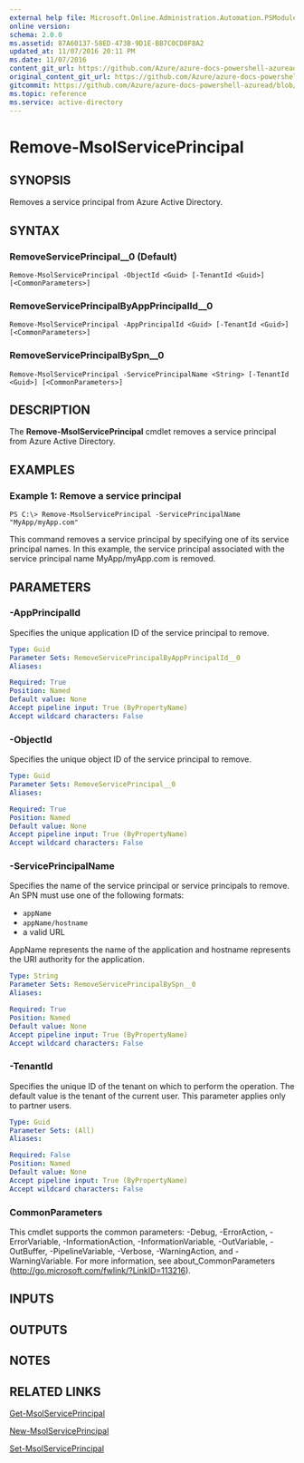 ```yaml
---
external help file: Microsoft.Online.Administration.Automation.PSModule.dll-Help.xml
online version:
schema: 2.0.0
ms.assetid: 87A60137-58ED-473B-9D1E-BB7C0CD8F8A2
updated_at: 11/07/2016 20:11 PM
ms.date: 11/07/2016
content_git_url: https://github.com/Azure/azure-docs-powershell-azuread/blob/VinceSmith-patch-9/Azure%20AD%20Cmdlets/MSOnline/v1/Remove-MsolServicePrincipal.md
original_content_git_url: https://github.com/Azure/azure-docs-powershell-azuread/blob/VinceSmith-patch-9/Azure%20AD%20Cmdlets/MSOnline/v1/Remove-MsolServicePrincipal.md
gitcommit: https://github.com/Azure/azure-docs-powershell-azuread/blob/e45b51fd816f025d32fa17a27b0e7eafee1289da
ms.topic: reference
ms.service: active-directory
---
```


# Remove-MsolServicePrincipal

## SYNOPSIS
Removes a service principal from Azure Active Directory.

## SYNTAX

### RemoveServicePrincipal__0 (Default)
```
Remove-MsolServicePrincipal -ObjectId <Guid> [-TenantId <Guid>] [<CommonParameters>]
```

### RemoveServicePrincipalByAppPrincipalId__0
```
Remove-MsolServicePrincipal -AppPrincipalId <Guid> [-TenantId <Guid>] [<CommonParameters>]
```

### RemoveServicePrincipalBySpn__0
```
Remove-MsolServicePrincipal -ServicePrincipalName <String> [-TenantId <Guid>] [<CommonParameters>]
```

## DESCRIPTION
The **Remove-MsolServicePrincipal** cmdlet removes a service principal from  Azure Active Directory.

## EXAMPLES

### Example 1: Remove a service principal
```
PS C:\> Remove-MsolServicePrincipal -ServicePrincipalName "MyApp/myApp.com"
```

This command removes a service principal by specifying one of its service principal names.
In this example, the service principal associated with the service principal name MyApp/myApp.com is removed.

## PARAMETERS

### -AppPrincipalId
Specifies the unique application ID of the service principal to remove.

```yaml
Type: Guid
Parameter Sets: RemoveServicePrincipalByAppPrincipalId__0
Aliases:

Required: True
Position: Named
Default value: None
Accept pipeline input: True (ByPropertyName)
Accept wildcard characters: False
```

### -ObjectId
Specifies the unique object ID of the service principal to remove.

```yaml
Type: Guid
Parameter Sets: RemoveServicePrincipal__0
Aliases:

Required: True
Position: Named
Default value: None
Accept pipeline input: True (ByPropertyName)
Accept wildcard characters: False
```

### -ServicePrincipalName
Specifies the name of the service principal or service principals to remove.
An SPN must use one of the following formats:

* `appName`
* `appName/hostname`
* a valid URL

AppName represents the name of the application and hostname represents the URI authority for the application.

```yaml
Type: String
Parameter Sets: RemoveServicePrincipalBySpn__0
Aliases:

Required: True
Position: Named
Default value: None
Accept pipeline input: True (ByPropertyName)
Accept wildcard characters: False
```

### -TenantId
Specifies the unique ID of the tenant on which to perform the operation.
The default value is the tenant of the current user.
This parameter applies only to partner users.

```yaml
Type: Guid
Parameter Sets: (All)
Aliases:

Required: False
Position: Named
Default value: None
Accept pipeline input: True (ByPropertyName)
Accept wildcard characters: False
```

### CommonParameters
This cmdlet supports the common parameters: -Debug, -ErrorAction, -ErrorVariable, -InformationAction, -InformationVariable, -OutVariable, -OutBuffer, -PipelineVariable, -Verbose, -WarningAction, and -WarningVariable. For more information, see about_CommonParameters (http://go.microsoft.com/fwlink/?LinkID=113216).

## INPUTS

## OUTPUTS

## NOTES

## RELATED LINKS
[Get-MsolServicePrincipal](./Get-MsolServicePrincipal.md)

[New-MsolServicePrincipal](./New-MsolServicePrincipal.md)

[Set-MsolServicePrincipal](./Set-MsolServicePrincipal.md)
